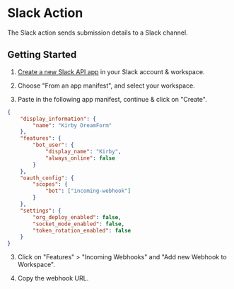 # Slack Action

The Slack action sends submission details to a Slack channel.

## Getting Started

1. [Create a new Slack API app](https://api.slack.com/apps/) in your Slack account & workspace.

2. Choose "From an app manifest", and select your workspace.

3. Paste in the following app manifest, continue & click on "Create".

```json
{
	"display_information": {
		"name": "Kirby DreamForm"
	},
	"features": {
		"bot_user": {
			"display_name": "Kirby",
			"always_online": false
		}
	},
	"oauth_config": {
		"scopes": {
			"bot": ["incoming-webhook"]
		}
	},
	"settings": {
		"org_deploy_enabled": false,
		"socket_mode_enabled": false,
		"token_rotation_enabled": false
	}
}
```

3. Click on "Features" > "Incoming Webhooks" and "Add new Webhook to Workspace".

4. Copy the webhook URL.
